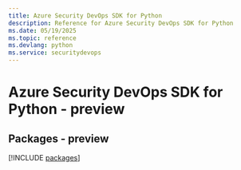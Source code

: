 ```yaml
---
title: Azure Security DevOps SDK for Python
description: Reference for Azure Security DevOps SDK for Python
ms.date: 05/19/2025
ms.topic: reference
ms.devlang: python
ms.service: securitydevops
---
```

# Azure Security DevOps SDK for Python - preview
## Packages - preview
[!INCLUDE [packages](security-devops-index.md)]